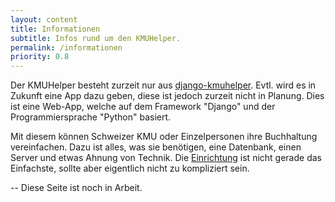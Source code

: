 ```yaml
---
layout: content
title: Informationen
subtitle: Infos rund um den KMUHelper.
permalink: /informationen
priority: 0.8
---
```


Der KMUHelper besteht zurzeit nur aus [django-kmuhelper](https://rafaelurben.ch/django-kmuhelper). Evtl. wird es in Zukunft eine App dazu geben, diese ist jedoch zurzeit nicht in Planung. Dies ist eine Web-App, welche auf dem Framework "Django" und der Programmiersprache "Python" basiert.

Mit diesem können Schweizer KMU oder Einzelpersonen ihre Buchhaltung vereinfachen. Dazu ist alles, was sie benötigen, eine Datenbank, einen Server und etwas Ahnung von Technik. Die [Einrichtung](https://rafaelurben.ch/django-kmuhelper/installation) ist nicht gerade das Einfachste, sollte aber eigentlich nicht zu kompliziert sein.

-- Diese Seite ist noch in Arbeit.
